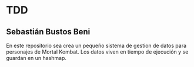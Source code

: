 # TDD
## Sebastián Bustos Beni

En este repositorio sea crea un pequeño sistema de gestion de datos para personajes de Mortal Kombat.
Los datos viven en tiempo de ejecución y se guardan en un hashmap.
